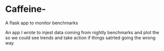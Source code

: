 # Caffeine-
A flask app to monitor benchmarks

An app I wrote to injest data coming from nightly benchmarks and plot the so we could see trends and take action if things satrted going the wrong way
